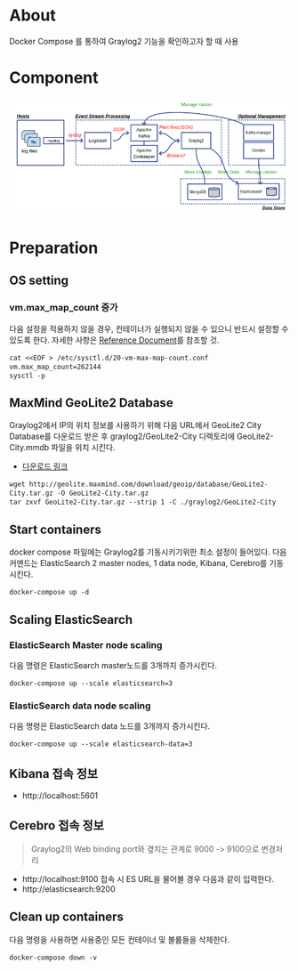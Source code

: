 # About
Docker Compose 를 통하여 Graylog2 기능을 확인하고자 할 때 사용

# Component

 ![1541819026824](assets/1541819026824.png)

# Preparation

## OS setting
### vm.max_map_count 증가
다음 설정을 적용하지 않을 경우, 컨테이너가 실행되지 않을 수 있으니 반드시 설정할 수 있도록 한다. 자세한 사항은 [Reference Document](https://www.elastic.co/guide/en/elasticsearch/reference/5.6/docker.html)를 참조할 것.
```
cat <<EOF > /etc/sysctl.d/20-vm-max-map-count.conf 
vm.max_map_count=262144
sysctl -p
```

## MaxMind GeoLite2 Database

Graylog2에서 IP의 위치 정보를 사용하기 위해 다음 URL에서 GeoLite2 City Database를 다운로드 받은 후 graylog2/GeoLite2-City 디렉토리에 GeoLite2-City.mmdb 파일을 위치 시킨다.

* [다운로드 링크](https://dev.maxmind.com/geoip/geoip2/geolite2/)

```
wget http://geolite.maxmind.com/download/geoip/database/GeoLite2-City.tar.gz -O GeoLite2-City.tar.gz
tar zxvf GeoLite2-City.tar.gz --strip 1 -C ./graylog2/GeoLite2-City
```

## Start containers
docker compose 파일에는 Graylog2를 기동시키기위한 최소 설정이 들어있다.
다음 커맨드는 ElasticSearch 2 master nodes, 1 data node, Kibana, Cerebro를 기동시킨다.
```
docker-compose up -d
```

## Scaling ElasticSearch
### ElasticSearch Master node scaling
다음 명령은 ElasticSearch master노드를 3개까지 증가시킨다.
```
docker-compose up --scale elasticsearch=3
```
### ElasticSearch data node scaling
다음 명령은 ElasticSearch data 노드를 3개까지 증가시킨다.
```
docker-compose up --scale elasticsearch-data=3
```
## Kibana 접속 정보
- http://localhost:5601

## Cerebro 접속 정보
> Graylog2의 Web binding port와 곂치는 관계로 9000 -> 9100으로 변경처리
- http://localhost:9100
접속 시 ES URL을 물어볼 경우 다음과 같이 입력한다.
- http://elasticsearch:9200

## Clean up containers
다음 명령을 사용하면 사용중인 모든 컨테이너 및 볼륨들을 삭제한다.
```
docker-compose down -v
```
